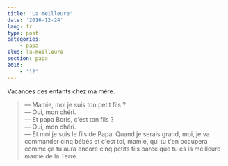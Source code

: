 ```yaml
---
title: 'La meilleure'
date: '2016-12-24'
lang: fr
type: post
categories:
    - papa
slug: la-meilleure
section: papa
2016:
    - '12'
---
```


Vacances des enfants chez ma mère.

<!--more-->

> — Mamie, moi je suis ton petit fils ?  
> — Oui, mon chéri.  
> — Et papa Boris, c'est ton fils ?  
> — Oui, mon chéri.  
> — Et moi je suis le fils de Papa. Quand je serais grand, moi, je va commander cinq bébés et c'est toi, mamie, qui tu t'en occupera comme ça tu aura encore cinq petits fils parce que tu es la meilleure mamie de la Terre.